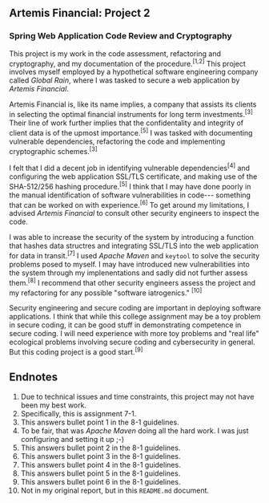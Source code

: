
## Artemis Financial: Project 2
### Spring Web Application Code Review and Cryptography

This project is my work in the code assessment, refactoring and cryptography, and my documentation of the procedure.<sup>[1,2]</sup> This project involves myself employed by a hypothetical software engineering company called _Global Rain_, where I was tasked to secure a web application by _Artemis Financial_. 

Artemis Financial is, like its name implies, a company that assists its clients in selecting the optimal financial instruments for long term investments.<sup>[3]</sup> Their line of work further implies that the confidentality and integrity of client data is of the upmost importance.<sup>[5]</sup> I was tasked with documenting vulnerable dependencies, refactoring the code and implementing cryptographic schemes.<sup>[3]</sup>

I felt that I did a decent job in identifying vulnerable dependencies<sup>[4]</sup> and configuring the web application SSL/TLS certificate, and making use of the SHA-512/256 hashing procedure.<sup>[5]</sup> I think that I may have done poorly in the manual identification of software vulnerabilities in code--- something that can be worked on with experience.<sup>[6]</sup> To get around my limitations, I advised _Artemis Financial_ to consult other security engineers to inspect the code.

I was able to increase the security of the system by introducing a function that hashes data structres and integrating SSL/TLS into the web application for data in transit.<sup>[7]</sup> I used _Apache Maven_ and ``keytool`` to solve the security problems posed to myself. I may have introduced new vulnerabilities into the system through my implenentations and sadly did not further assess them.<sup>[8]</sup> I recommend that other security engineers assess the project and my refactoring for any possible "software iatrogenics." <sup>[10]</sup>

Security engineering and secure coding are important in deploying software applications. I think that while this college assignment may be a toy problem in secure coding, it can be good stuff in demonstrating competence in secure coding. I will need experience with more toy problems and "real life" ecological problems involving secure coding and cybersecurity in general. But this coding project is a good start.<sup>[9]</sup>

## Endnotes

1. Due to technical issues and time constraints, this project may not have been my best work.
2. Specifically, this is assignment 7-1.
3. This answers bullet point 1 in the 8-1 guidelines.
4. To be fair, that was _Apache Maven_ doing all the hard work. I was just configuring and setting it up ;-)
5. This answers bullet point 2 in the 8-1 guidelines.
6. This answers bullet point 3 in the 8-1 guidelines.
7. This answers bullet point 4 in the 8-1 guidelines.
8. This answers bullet point 5 in the 8-1 guidelines.
9. This answers bullet point 6 in the 8-1 guidelines.
10. Not in my original report, but in this ``README.md`` document.
